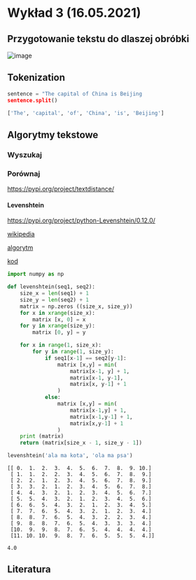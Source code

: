 # Wykład 3 (16.05.2021)

## Przygotowanie tekstu do dlaszej obróbki

![image](https://user-images.githubusercontent.com/26519123/119262826-e7bc2b00-bbdc-11eb-8f22-142658400fd3.png)

## Tokenization

```py
sentence = "The capital of China is Beijing
sentence.split()

['The', 'capital', 'of', 'China', 'is', 'Beijing']
```


## Algorytmy tekstowe

### Wyszukaj 

### Porównaj

https://pypi.org/project/textdistance/

#### Levenshtein

https://pypi.org/project/python-Levenshtein/0.12.0/

[wikipedia](https://pl.wikipedia.org/wiki/Odleg%C5%82o%C5%9B%C4%87_Levenshteina)

[algorytm](http://www.algorytm.org/przetwarzanie-tekstu/odleglosc-levenshteina-odleglosc-edycyjna.html)

[kod](https://stackabuse.com/levenshtein-distance-and-text-similarity-in-python/)

```py
import numpy as np

def levenshtein(seq1, seq2):
    size_x = len(seq1) + 1
    size_y = len(seq2) + 1
    matrix = np.zeros ((size_x, size_y))
    for x in xrange(size_x):
        matrix [x, 0] = x
    for y in xrange(size_y):
        matrix [0, y] = y

    for x in range(1, size_x):
        for y in range(1, size_y):
            if seq1[x-1] == seq2[y-1]:
                matrix [x,y] = min(
                    matrix[x-1, y] + 1,
                    matrix[x-1, y-1],
                    matrix[x, y-1] + 1
                )
            else:
                matrix [x,y] = min(
                    matrix[x-1,y] + 1,
                    matrix[x-1,y-1] + 1,
                    matrix[x,y-1] + 1
                )
    print (matrix)
    return (matrix[size_x - 1, size_y - 1])

levenshtein('ala ma kota', 'ola ma psa')
```
```
[[ 0.  1.  2.  3.  4.  5.  6.  7.  8.  9. 10.]
 [ 1.  1.  2.  2.  3.  4.  5.  6.  7.  8.  9.]
 [ 2.  2.  1.  2.  3.  4.  5.  6.  7.  8.  9.]
 [ 3.  3.  2.  1.  2.  3.  4.  5.  6.  7.  8.]
 [ 4.  4.  3.  2.  1.  2.  3.  4.  5.  6.  7.]
 [ 5.  5.  4.  3.  2.  1.  2.  3.  4.  5.  6.]
 [ 6.  6.  5.  4.  3.  2.  1.  2.  3.  4.  5.]
 [ 7.  7.  6.  5.  4.  3.  2.  1.  2.  3.  4.]
 [ 8.  8.  7.  6.  5.  4.  3.  2.  2.  3.  4.]
 [ 9.  8.  8.  7.  6.  5.  4.  3.  3.  3.  4.]
 [10.  9.  9.  8.  7.  6.  5.  4.  4.  4.  4.]
 [11. 10. 10.  9.  8.  7.  6.  5.  5.  5.  4.]]

4.0
```

## Literatura





















